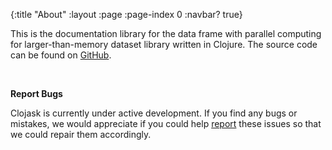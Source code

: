{:title "About"
 :layout :page
 :page-index 0
 :navbar? true}


This is the documentation library for the data frame with parallel computing for larger-than-memory dataset library written in Clojure. The source code can be found on [GitHub](https://github.com/clojure-finance/clojask).

<br>

**Report Bugs** 

Clojask is currently under active development. If you find any bugs or mistakes, we would appreciate if you could help [report](https://github.com/clojure-finance/clojask/issues) these issues so that we could repair them accordingly.
